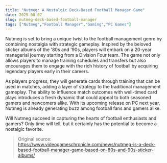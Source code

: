 ```yaml
---
title: "Nutmeg: A Nostalgic Deck-Based Football Manager Game"
date: 2025-08-07
slug: nutmeg-deck-based-football-manager
tags: ["Nutmeg","Football Manager","Gaming","PC Games"]
---
```


Nutmeg is set to bring a unique twist to the football management genre by combining nostalgia with strategic gameplay. Inspired by the beloved sticker albums of the '80s and '90s, players will embark on a 20-year managerial journey starting from a Division Four team. The game not only allows players to manage training schedules and transfers but also encourages them to engage with the rich history of football by acquiring legendary players early in their careers.

As players progress, they will generate cards through training that can be used in matches, adding a layer of strategy to the traditional management gameplay. The ability to influence match outcomes with well-timed card plays introduces a fresh dynamic that could appeal to both seasoned gamers and newcomers alike. With its upcoming release on PC next year, Nutmeg is already generating buzz among football fans and gamers alike. 

Will Nutmeg succeed in capturing the hearts of football enthusiasts and gamers? Only time will tell, but it certainly has the potential to become a nostalgic favorite.
> Original source: https://www.videogameschronicle.com/news/nutmeg-is-a-deck-based-football-manager-game-based-on-80s-and-90s-sticker-albums/
